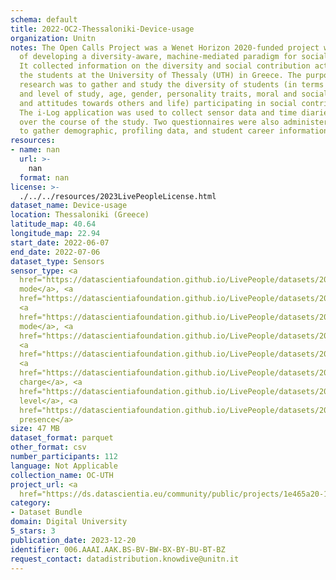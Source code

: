 ```yaml
---
schema: default
title: 2022-OC2-Thessaloniki-Device-usage
organization: Unitn
notes: The Open Calls Project was a Wenet Horizon 2020-funded project with the goal
  of developing a diversity-aware, machine-mediated paradigm for social interactions.
  It collected information on the diversity and social contribution activities of
  the students at the University of Thessaly (UTH) in Greece. The purpose of this
  research was to gather and study the diversity of students (in terms of subject
  and level of study, age, gender, personality traits, moral and social values, beliefs,
  and attitudes towards others and life) participating in social contribution activities.
  The i-Log application was used to collect sensor data and time diaries from participants
  over the course of the study. Two questionnaires were also administered to respondents
  to gather demographic, profiling data, and student career information.
resources:
- name: nan
  url: >-
    nan
  format: nan
license: >-
  ./../../resources/2023LivePeopleLicense.html
dataset_name: Device-usage
location: Thessaloniki (Greece)
latitude_map: 40.64
longitude_map: 22.94
start_date: 2022-06-07
end_date: 2022-07-06
dataset_type: Sensors
sensor_type: <a 
  href="https://datascientiafoundation.github.io/LivePeople/datasets/2022-OC2-Thessaloniki-Airplane%20Mode%20Event/">airplane
  mode</a>, <a 
  href="https://datascientiafoundation.github.io/LivePeople/datasets/2022-OC2-Thessaloniki-Doze%20Event/">doze</a>,
  <a 
  href="https://datascientiafoundation.github.io/LivePeople/datasets/2022-OC2-Thessaloniki-Ring%20Mode%20Event/">ring
  mode</a>, <a 
  href="https://datascientiafoundation.github.io/LivePeople/datasets/2022-OC2-Thessaloniki-Screen%20Event/">screen</a>,
  <a 
  href="https://datascientiafoundation.github.io/LivePeople/datasets/2022-OC2-Thessaloniki-Touch%20Event/">touch</a>,
  <a 
  href="https://datascientiafoundation.github.io/LivePeople/datasets/2022-OC2-Thessaloniki-Batterycharge%20Event/">battery
  charge</a>, <a 
  href="https://datascientiafoundation.github.io/LivePeople/datasets/2022-OC2-Thessaloniki-Battery%20Monitoring%20Log/">battery
  level</a>, <a 
  href="https://datascientiafoundation.github.io/LivePeople/datasets/2022-OC2-Thessaloniki-User%20Presence%20Event/">user
  presence</a>
size: 47 MB
dataset_format: parquet
other_format: csv
number_participants: 112
language: Not Applicable
collection_name: OC-UTH
project_url: <a 
  href="https://ds.datascientia.eu/community/public/projects/1e465a20-1650-42f7-88d4-d7b1b8ed6bb5">https://ds.datascientia.eu/community/public/projects/1e465a20-1650-42f7-88d4-d7b1b8ed6bb5</a>
category:
- Dataset Bundle
domain: Digital University
5_stars: 3
publication_date: 2023-12-20
identifier: 006.AAAI.AAK.BS-BV-BW-BX-BY-BU-BT-BZ
request_contact: datadistribution.knowdive@unitn.it
---
```

